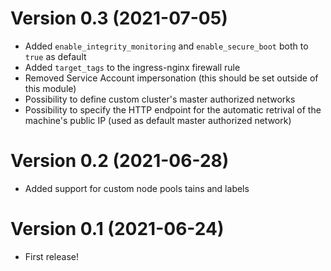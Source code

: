 # Version 0.3 (2021-07-05)
- Added `enable_integrity_monitoring` and `enable_secure_boot` both to `true` as default
- Added `target_tags` to the ingress-nginx firewall rule
- Removed Service Account impersonation (this should be set outside of this module)
- Possibility to define custom cluster's master authorized networks
- Possibility to specify the HTTP endpoint for the automatic retrival of the machine's public IP (used as default master authorized network)

# Version 0.2 (2021-06-28)
- Added support for custom node pools tains and labels

# Version 0.1 (2021-06-24)
- First release!